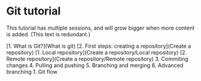 # Git tutorial #

This tutorial has multiple sessions, and will grow bigger when more content is added. (This text is redundant.)

[1. What is Git?](What is git)
[2. First steps: creating a repository](Create a repository)
	[1. Local repository](Create a repository/Local repository)
	[2. Remote repository](Create a repository/Remote repository)
3. Commiting changes
4. Pulling and pushing
5. Branching and merging
6. Advanced branching
	1. Git flow


